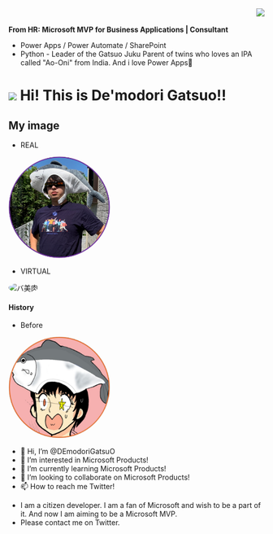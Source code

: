 <div align="right">
  <img src="https://komarev.com/ghpvc/?username=DemodoriGatsuo" />
</div>

**From HR: Microsoft MVP for Business Applications | Consultant**
- Power Apps / Power Automate / SharePoint
- Python - Leader of the Gatsuo Juku
Parent of twins who loves an IPA called "Ao-Oni" from India.
And i love Power Apps💞️ 

# <img src="https://media.giphy.com/media/hvRJCLFzcasrR4ia7z/giphy.gif" width="28"> Hi! This is De'modori Gatsuo!!

## My image
 - REAL
<img src="/asset/RealAvatar.png" alt="REAL" style="border-radius: 50%; width: 200px; height: 200px;">

- VIRTUAL
<img src="https://pbs.twimg.com/profile_images/1807909418010566656/SEmp8tKd_400x400.jpg" alt="バ美肉" style="border-radius: 50%; width: 200px; height: 200px;">

#### History

- Before
<img src="/asset/before.png" alt="バ美肉" style="border-radius: 50%; width: 200px; height: 200px;">

- 👋 Hi, I’m @DEmodoriGatsuO
- 👀 I’m interested in Microsoft Products!
- 🌱 I’m currently learning Microsoft Products!
- 💞️ I’m looking to collaborate on Microsoft Products!
- 📫 How to reach me Twitter!

* I am a citizen developer.
I am a fan of Microsoft and wish to be a part of it.
And now I am aiming to be a Microsoft MVP.
* Please contact me on Twitter.

